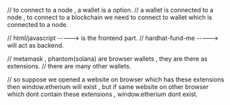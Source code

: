 // to connect to a node , a wallet is a option.
// a wallet is connected to  a node , to connect to a blockchain we need to connect to wallet which is connected to a node.

// html/javascript -----> is the frontend part.
// hardhat-fund-me -----> will act as backend.

// metamask , phantom(solana) are browser wallets , they  are there as extensions.
// there are many other wallets.

// so suppose we opened a website on browser which has these extensions then window.etherium will exist , but if same website on other browser which dont contain these extensions , window.etherium dont exist.